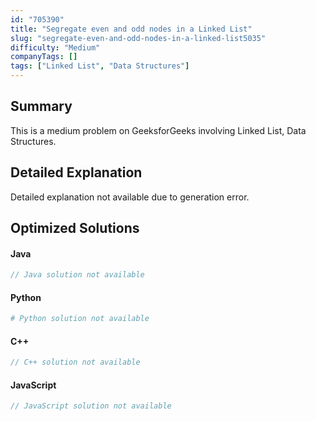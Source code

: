 ```yaml
---
id: "705390"
title: "Segregate even and odd nodes in a Linked List"
slug: "segregate-even-and-odd-nodes-in-a-linked-list5035"
difficulty: "Medium"
companyTags: []
tags: ["Linked List", "Data Structures"]
---
```


## Summary

This is a medium problem on GeeksforGeeks involving Linked List, Data Structures.

## Detailed Explanation

Detailed explanation not available due to generation error.

## Optimized Solutions

#### Java
```java
// Java solution not available
```

#### Python
```python
# Python solution not available
```

#### C++
```cpp
// C++ solution not available
```

#### JavaScript
```javascript
// JavaScript solution not available
```
